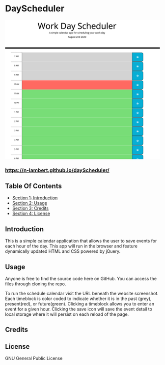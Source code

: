 # DayScheduler
![Screenshot of index.html](./assets/images/WorkDayScheduler.png)
### https://n-lambert.github.io/dayScheduler/ ###

## Table Of Contents ##

- [Section 1: Introduction](#introduction)
- [Section 2: Usage](#usage)
- [Section 3: Credits](#credits)
- [Section 4: License](#license)

## Introduction ##

This is a simple calendar application that allows the user to save events for each hour of the day. This app will run in the browser and feature dynamically updated HTML and CSS powered by jQuery.

## Usage ##

Anyone is free to find the source code here on GitHub. You can access the files through cloning the repo. 

To run the schedule calendar visit the URL beneath the website screenshot. Each timeblock is color coded to indicate whether it is in the past (grey), present(red), or future(green). Clicking a timeblock allows you to enter an event for a given hour. Clicking the save icon will save the event detail to local storage where it will persist on each reload of the page. 

## Credits ##

## License ##

GNU General Public License
